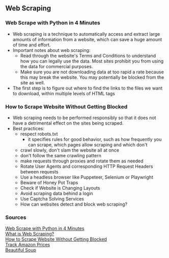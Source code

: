 ## Web Scraping

### Web Scrape with Python in 4 Minutes

- Web scraping is a technique to automatically access and extract large amounts of information from a website, which can save a huge amount of time and effort.
- Important notes about web scraping:
  - Read through the website's Terms and Conditions to understand how you can legally use the data. Most sites prohibit you from using the data for commercial purposes.
  - Make sure you are not downloading data at too rapid a rate because this may break the website. You may potentially be blocked from the site as well.
- The first step is to figure out where to find the links to the files we want to download, within multiple levels of HTML tags

### How to Scrape Website Without Getting Blocked

- Web scraping needs to be performed responsibly so that it does not have a detrimental effect on the sites being scraped.
- Best practices:
  - respect robots.txt
    - it specifies rules for good behavior, such as how frequently you can scrape, which pages allow scraping and which don't
  - crawl slowly, don't slam the website all at once
  - don't follow the same crawling pattern
  - make requests through proxies and rotate them as needed
  - Rotate User Agents and corresponding HTTP Request Headers between requests
  - Use a headless browser like Puppeteer, Selenium or Playwright
  - Beware of Honey Pot Traps
  - Check if Website is Changing Layouts
  - Avoid scraping data behind a login
  - Use Captcha Solving Services
  - How can websites detect and block web scraping?

### Sources

[Web Scrape with Python in 4 Minutes](https://towardsdatascience.com/how-to-web-scrape-with-python-in-4-minutes-bc49186a8460)<br>
[What is Web Scraping?](https://en.wikipedia.org/wiki/Web_scraping)<br>
[How to Scrape Website Without Getting Blocked](https://www.scrapehero.com/how-to-prevent-getting-blacklisted-while-scraping/)<br>
[Track Amazon Prices](https://www.youtube.com/watch?v=Bg9r_yLk7VY)<br>
[Beautiful Soup](https://www.crummy.com/software/BeautifulSoup/)<br>